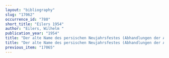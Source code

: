 ```yaml
---
layout: "bibliography"
slug: "17062"
occurrence_id: "780"
short_title: "Eilers 1954"
author: "Eilers, Wilhelm "
publication_year: "1954"
title: "Der alte Name des persischen Neujahrsfestes (Abhandlungen der Akademie der Wissenschaften and der Literatur, Mainz)"
title: "Der alte Name des persischen Neujahrsfestes (Abhandlungen der Akademie der Wissenschaften and der Literatur, Mainz)"
previous_item: "17065"
---
```

